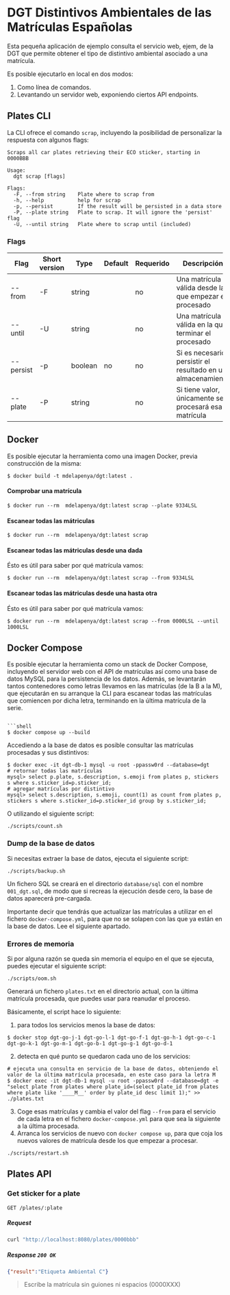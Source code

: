# DGT Distintivos Ambientales de las Matrículas Españolas

Esta pequeña aplicación de ejemplo consulta el servicio web, ejem, de la DGT que permite obtener el tipo de distintivo ambiental asociado a una matrícula.

Es posible ejecutarlo en local en dos modos:
1. Como línea de comandos.
2. Levantando un servidor web, exponiendo ciertos API endpoints.

## Plates CLI

La CLI ofrece el comando `scrap`, incluyendo la posibilidad de personalizar la respuesta con algunos flags:

```shell
Scraps all car plates retrieving their ECO sticker, starting in 0000BBB

Usage:
  dgt scrap [flags]

Flags:
  -F, --from string    Plate where to scrap from
  -h, --help           help for scrap
  -p, --persist        If the result will be persisted in a data store
  -P, --plate string   Plate to scrap. It will ignore the 'persist' flag
  -U, --until string   Plate where to scrap until (included)
```

### Flags

| Flag      | Short version | Type    | Default | Requerido | Descripción                                                 |
| --------- | --------------| ------- | --------| --------- | ----------------------------------------------------------- |
| --from    | -F            | string  |         | no        | Una matrícula válida desde la que empezar el procesado      |
| --until   | -U            | string  |         | no        | Una matrícula válida en la que terminar el procesado      |
| --persist | -p            | boolean | no      | no        | Si es necesario persistir el resultado en un almacenamiento |
| --plate   | -P            | string  |         | no        | Si tiene valor, únicamente se procesará esa matrícula       |

## Docker
Es posible ejecutar la herramienta como una imagen Docker, previa construcción de la misma:

```shell
$ docker build -t mdelapenya/dgt:latest .
```

#### Comprobar una matrícula
```shell
$ docker run --rm  mdelapenya/dgt:latest scrap --plate 9334LSL
```

#### Escanear todas las mátriculas
```shell
$ docker run --rm  mdelapenya/dgt:latest scrap
```

#### Escanear todas las mátriculas desde una dada
Ésto es útil para saber por qué matrícula vamos:
```shell
$ docker run --rm  mdelapenya/dgt:latest scrap --from 9334LSL
```

#### Escanear todas las mátriculas desde una hasta otra
Ésto es útil para saber por qué matrícula vamos:
```shell
$ docker run --rm  mdelapenya/dgt:latest scrap --from 0000LSL --until 1000LSL
```

## Docker Compose
Es posible ejecutar la herramienta como un stack de Docker Compose, incluyendo el servidor web con el API de matrículas así como una base de datos MySQL para la persistencia de los datos. Además, se levantarán tantos contenedores como letras llevamos en las matrículas (de la B a la M), que ejecutarán en su arranque la CLI para escanear todas las matrículas que comiencen por dicha letra, terminando en la última matrícula de la serie.

```shell

```shell
$ docker compose up --build
```

Accediendo a la base de datos es posible consultar las matrículas procesadas y sus distintivos:

```shell
$ docker exec -it dgt-db-1 mysql -u root -ppassw0rd --database=dgt
# retornar todas las matrículas
mysql> select p.plate, s.description, s.emoji from plates p, stickers s where s.sticker_id=p.sticker_id;
# agregar matrículas por distintivo
mysql> select s.description, s.emoji, count(1) as count from plates p, stickers s where s.sticker_id=p.sticker_id group by s.sticker_id;
```

O utilizando el siguiente script:
  
```shell
./scripts/count.sh
```

### Dump de la base de datos

Si necesitas extraer la base de datos, ejecuta el siguiente script:

```shell
./scripts/backup.sh
```

Un fichero SQL se creará en el directorio `database/sql` con el nombre `001_dgt.sql`, de modo que si recreas la ejecución desde cero, la base de datos aparecerá pre-cargada.

Importante decir que tendrás que actualizar las matrículas a utilizar en el fichero `docker-compose.yml`, para que no se solapen con las que ya están en la base de datos. Lee el siguiente apartado.

### Errores de memoria

Si por alguna razón se queda sin memoria el equipo en el que se ejecuta, puedes ejecutar el siguiente script:
  
```shell
./scripts/oom.sh
```

Generará un fichero `plates.txt` en el directorio actual, con la última matrícula procesada, que puedes usar para reanudar el proceso.

Básicamente, el script hace lo siguiente:

1. para todos los servicios menos la base de datos:

```shell 
$ docker stop dgt-go-j-1 dgt-go-l-1 dgt-go-f-1 dgt-go-h-1 dgt-go-c-1 dgt-go-k-1 dgt-go-m-1 dgt-go-b-1 dgt-go-g-1 dgt-go-d-1
```

2. detecta en qué punto se quedaron cada uno de los servicios:

```shell
# ejecuta una consulta en servicio de la base de datos, obteniendo el valor de la última matrícula procesada, en este caso para la letra M
$ docker exec -it dgt-db-1 mysql -u root -ppassw0rd --database=dgt -e "select plate from plates where plate_id=(select plate_id from plates where plate like '____M__' order by plate_id desc limit 1);" >> ./plates.txt
```

3. Coge esas matrículas y cambia el valor del flag `--from` para el servicio de cada letra en el fichero `docker-compose.yml` para que sea la siguiente a la última procesada.
4. Arranca los servicios de nuevo con `docker compose up`, para que coja los nuevos valores de matrícula desde los que empezar a procesar.

```shell
./scripts/restart.sh
```

## Plates API

### Get sticker for a plate

```http
GET /plates/:plate
```

##### Request

```bash
curl "http://localhost:8080/plates/0000bbb"
```

##### Response `200 OK`

```json
{"result":"Etiqueta Ambiental C"}
```

> Escribe la matrícula sin guiones ni espacios (0000XXX)
